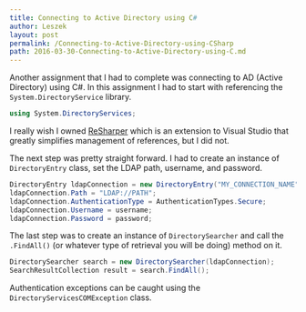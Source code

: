 ```yaml
---
title: Connecting to Active Directory using C#
author: Leszek
layout: post
permalink: /Connecting-to-Active-Directory-using-CSharp
path: 2016-03-30-Connecting-to-Active-Directory-using-C.md
---
```


Another assignment that I had to complete was connecting to AD (Active Directory) using C#.  In this assignment I had to start with referencing the `System.DirectoryService` library.

``` csharp
using System.DirectoryServices;
```

I really wish I owned [ReSharper](//www.jetbrains.com/resharper/) which is an extension to Visual Studio that greatly simplifies management of references, but I did not.

The next step was pretty straight forward.  I had to create an instance of `DirectoryEntry` class, set the LDAP path, username, and password.

``` csharp
DirectoryEntry ldapConnection = new DirectoryEntry("MY_CONNECTION_NAME");
ldapConnection.Path = "LDAP://PATH";
ldapConnection.AuthenticationType = AuthenticationTypes.Secure;
ldapConnection.Username = username;
ldapConnection.Password = password;
```

The last step was to create an instance of `DirectorySearcher` and call the `.FindAll()` (or whatever type of retrieval you will be doing) method on it.

``` csharp
DirectorySearcher search = new DirectorySearcher(ldapConnection);
SearchResultCollection result = search.FindAll();
```

Authentication exceptions can be caught using the `DirectoryServicesCOMException` class.